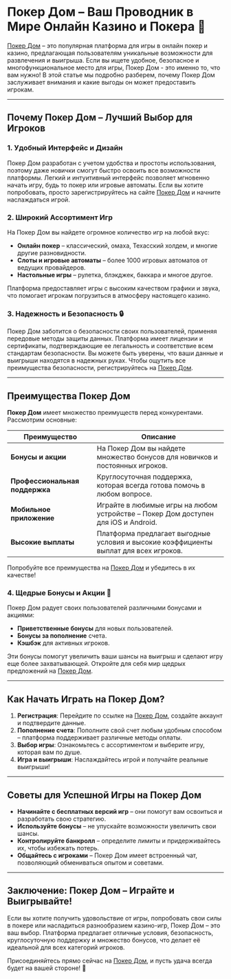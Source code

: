 # Покер Дом – Ваш Проводник в Мире Онлайн Казино и Покера 🎲

[Покер Дом](https://brandplay.link/Bxg7SC7H) – это популярная платформа для игры в онлайн покер и казино, предлагающая пользователям уникальные возможности для развлечения и выигрыша. Если вы ищете удобное, безопасное и многофункциональное место для игры, Покер Дом - это именно то, что вам нужно! В этой статье мы подробно разберем, почему Покер Дом заслуживает внимания и какие выгоды он может предоставить игрокам.

---

## Почему Покер Дом – Лучший Выбор для Игроков

### 1. Удобный Интерфейс и Дизайн

Покер Дом разработан с учетом удобства и простоты использования, поэтому даже новички смогут быстро освоить все возможности платформы. Легкий и интуитивный интерфейс позволяет мгновенно начать игру, будь то покер или игровые автоматы. Если вы хотите попробовать, просто зарегистрируйтесь на сайте [Покер Дом](https://brandplay.link/Bxg7SC7H) и начните наслаждаться игрой.

### 2. Широкий Ассортимент Игр

На Покер Дом вы найдете огромное количество игр на любой вкус:
- **Онлайн покер** – классический, омаха, Техасский холдем, и многие другие разновидности.
- **Слоты и игровые автоматы** – более 1000 игровых автоматов от ведущих провайдеров.
- **Настольные игры** – рулетка, блэкджек, баккара и многое другое.

Платформа предоставляет игры с высоким качеством графики и звука, что помогает игрокам погрузиться в атмосферу настоящего казино. 

### 3. Надежность и Безопасность 🔒

Покер Дом заботится о безопасности своих пользователей, применяя передовые методы защиты данных. Платформа имеет лицензии и сертификаты, подтверждающие ее легальность и соответствие всем стандартам безопасности. Вы можете быть уверены, что ваши данные и выигрыши находятся в надежных руках. Чтобы ощутить все преимущества безопасности, регистрируйтесь на [Покер Дом](https://brandplay.link/Bxg7SC7H).

---

## Преимущества Покер Дом

**Покер Дом** имеет множество преимуществ перед конкурентами. Рассмотрим основные:

| Преимущество                    | Описание                                                                                   |
|---------------------------------|--------------------------------------------------------------------------------------------|
| **Бонусы и акции**              | На Покер Дом вы найдете множество бонусов для новичков и постоянных игроков.               |
| **Профессиональная поддержка**  | Круглосуточная поддержка, которая всегда готова помочь в любом вопросе.                   |
| **Мобильное приложение**        | Играйте в любимые игры на любом устройстве – Покер Дом доступен для iOS и Android.        |
| **Высокие выплаты**             | Платформа предлагает выгодные условия и высокие коэффициенты выплат для всех игроков.     |

Попробуйте все преимущества на [Покер Дом](https://brandplay.link/Bxg7SC7H) и убедитесь в их качестве!

### 4. Щедрые Бонусы и Акции 🎁

Покер Дом радует своих пользователей различными бонусами и акциями:
- **Приветственные бонусы** для новых пользователей.
- **Бонусы за пополнение** счета.
- **Кэшбэк** для активных игроков.

Эти бонусы помогут увеличить ваши шансы на выигрыш и сделают игру еще более захватывающей. Откройте для себя мир щедрых предложений на [Покер Дом](https://brandplay.link/Bxg7SC7H).

---

## Как Начать Играть на Покер Дом?

1. **Регистрация**: Перейдите по ссылке на [Покер Дом](https://brandplay.link/Bxg7SC7H), создайте аккаунт и подтвердите данные.
2. **Пополнение счета**: Пополните свой счет любым удобным способом – платформа поддерживает различные методы оплаты.
3. **Выбор игры**: Ознакомьтесь с ассортиментом и выберите игру, которая вам по душе.
4. **Игра и выигрыши**: Наслаждайтесь игрой и получайте реальные выигрыши!

---

## Советы для Успешной Игры на Покер Дом

- **Начинайте с бесплатных версий игр** – они помогут вам освоиться и разработать свою стратегию.
- **Используйте бонусы** – не упускайте возможности увеличить свои шансы.
- **Контролируйте банкролл** – определите лимиты и придерживайтесь их, чтобы избежать потерь.
- **Общайтесь с игроками** – Покер Дом имеет встроенный чат, позволяющий обмениваться опытом и советами.

---

## Заключение: Покер Дом – Играйте и Выигрывайте!

Если вы хотите получить удовольствие от игры, попробовать свои силы в покере или насладиться разнообразием казино-игр, Покер Дом – это ваш выбор. Платформа предлагает отличные условия, безопасность, круглосуточную поддержку и множество бонусов, что делает её идеальной для всех категорий игроков.

Присоединяйтесь прямо сейчас на [Покер Дом](https://brandplay.link/Bxg7SC7H), и пусть удача всегда будет на вашей стороне! 🎉
